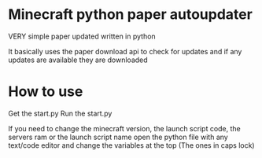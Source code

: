 # Minecraft python paper autoupdater
VERY simple paper updated written in python

It basically uses the paper download api to check for updates and if any updates are available they are downloaded

# How to use
Get the start.py
Run the start.py

If you need to change the minecraft version, the launch script code, the servers ram or the launch script name open the python file with any text/code editor and change the variables at the top (The ones in caps lock)
